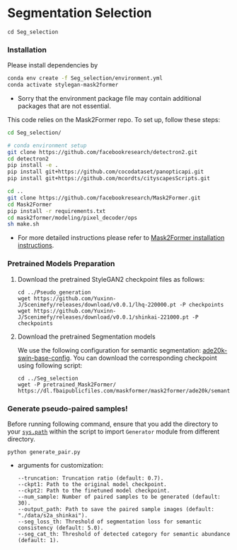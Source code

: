 # Segmentation Selection
```
cd Seg_selection
```

### Installation
Please install dependencies by
```bash 
conda env create -f Seg_selection/environment.yml
conda activate stylegan-mask2former
```
- Sorry that the environment package file may contain additional packages that are not essential.

This code relies on the Mask2Former repo. To set up, follow these steps:
```bash
cd Seg_selection/

# conda environment setup
git clone https://github.com/facebookresearch/detectron2.git
cd detectron2
pip install -e .
pip install git+https://github.com/cocodataset/panopticapi.git
pip install git+https://github.com/mcordts/cityscapesScripts.git

cd ..
git clone https://github.com/facebookresearch/Mask2Former.git
cd Mask2Former
pip install -r requirements.txt
cd mask2former/modeling/pixel_decoder/ops
sh make.sh
```
- For more detailed instructions please refer to [Mask2Former installation instructions](https://github.com/facebookresearch/Mask2Former.git).


### Pretrained Models Preparation
1. Download the pretrained StyleGAN2 checkpoint files as follows:
    ```
    cd ../Pseudo_generation
    wget https://github.com/Yuxinn-J/Scenimefy/releases/download/v0.0.1/lhq-220000.pt -P checkpoints
    wget https://github.com/Yuxinn-J/Scenimefy/releases/download/v0.0.1/shinkai-221000.pt -P checkpoints
    ```

2. Download the pretrained Segmentation models
    
    We use the following configuration for semantic segmentation: [ade20k-swin-base-config](https://github.com/facebookresearch/Mask2Former/blob/main/configs/ade20k/semantic-segmentation/swin/maskformer2_swin_base_384_bs16_160k_res640.yaml). You can download the corresponding checkpoint using following script:
    ```
    cd ../Seg_selection
    wget -P pretrained_Mask2Former/ https://dl.fbaipublicfiles.com/maskformer/mask2former/ade20k/semantic/maskformer2_swin_base_384_bs16_160k_res640/model_final_503e96.pkl
    ```

### Generate pseudo-paired samples!
Before running following command, ensure that you add the directory to your [`sys.path`](https://github.com/Yuxinn-J/Scenimefy/blob/0a8d9872431dc914d06a1abf77609cf706c4b496/Seg_selection/generate_pair.py#L2) within the script to import `Generator` module from different directory.
```
python generate_pair.py
```
- arguments for customization:

    ```
    --truncation: Truncation ratio (default: 0.7).
    --ckpt1: Path to the original model checkpoint.
    --ckpt2: Path to the finetuned model checkpoint.
    --num_sample: Number of paired samples to be generated (default: 30).
    --output_path: Path to save the paired sample images (default: "./data/s2a_shinkai").
    --seg_loss_th: Threshold of segmentation loss for semantic consistency (default: 5.0).
    --seg_cat_th: Threshold of detected category for semantic abundance (default: 1).
    ```
